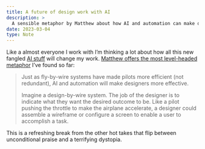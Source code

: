 ```yaml
---
title: A future of design work with AI
description: >
  A sensible metaphor by Matthew about how AI and automation can make designers more effective.
date: 2023-03-04
type: Note
---
```


Like a almost everyone I work with I’m thinking a lot about how all this new fangled [AI stuff](https://chat.openai.com) will change my work. [Matthew offers the most level-headed metaphor](https://matthewstrom.com/writing/design-by-wire/) I’ve found so far:

> Just as fly-by-wire systems have made pilots more efficient (not redundant), AI and automation will make designers more effective.
>
> Imagine a design-by-wire system. The job of the designer is to indicate what they want the desired outcome to be. Like a pilot pushing the throttle to make the airplane accelerate, a designer could assemble a wireframe or configure a screen to enable a user to accomplish a task.

This is a refreshing break from the other hot takes that flip between unconditional praise and a terrifying dystopia.
